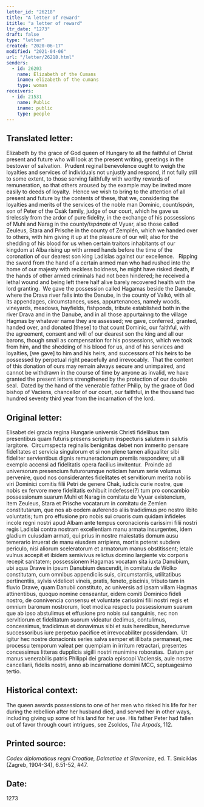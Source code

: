 ```yaml
---
letter_id: "26218"
title: "A letter of reward"
ititle: "a letter of reward"
ltr_date: "1273"
draft: false
type: "letter"
created: "2020-06-17"
modified: "2021-04-06"
url: "/letter/26218.html"
senders:
  - id: 26203
    name: Elizabeth of the Cumans
    iname: elizabeth of the cumans
    type: woman
receivers:
  - id: 21531
    name: Public
    iname: public
    type: people
---
```

<h2> Translated letter:</h2><p>Elizabeth by the grace of God queen of Hungary to all the faithful of Christ present and future who will look at the present writing, greetings in the bestower of salvation.&nbsp; Prudent reginal benevolence ought to weigh the loyalties and services of individuals not unjustly and respond, if not fully still to some extent, to those serving faithfully with worthy rewards of remuneration, so that others aroused by the example may be invited more easily to deeds of loyalty.&nbsp; Hence we wish to bring to the attention of all present and future by the contents of these, that we, considering the loyalties and merits of the services of the noble man Dominic, count/<i>ispán</i>, son of Peter of the Csák family, judge of our court, which he gave us tirelessly from the ardor of pure fidelity, in the exchange of his possessions of Muhi and Narag in the county/<i>ispánate</i> of Vyuar, also those called Zeuleus, Stara and Prische in the county of Zemplén, which we handed over to others, with him giving it up at the pleasure of our will; also for the shedding of his blood for us when certain traitors inhabitants of our kingdom at Alba rising up with armed hands before the time of the coronation of our dearest son king Ladislas against our excellence.&nbsp; &nbsp;Ripping the sword from the hand of a certain armed man who had rushed into the home of our majesty with reckless boldness, he might have risked death, if the hands of other armed criminals had not been hindered; he received a lethal wound and being left there half alive barely recovered health with the lord granting.&nbsp; We gave the possession called Hagamas beside the Danube, where the Drava river falls into the Danube, in the county of Valkó, with all its appendages, circumstances, uses, appurtenances, namely woods, vineyards, meadows, hayfields, fishponds, tribute established both in the river Drava and in the Danube, and in all those appurtainng to the village Hagmas by whatever name they are assessed; we gave, conferred, granted, handed over, and donated [these] to that count Dominic, our faithful, with the agreement, consent and will of our dearest son the king and all our barons, though small as compensation for his possessions, which we took from him, and the shedding of his blood for us, and of his services and loyalties, [we gave] to him and his heirs, and successors of his heirs to be possessed by perpetual right peacefully and irrevocably.&nbsp; That the content of this donation of ours may remain always secure and unimpaired, and cannot be withdrawn in the course of time by anyone as invalid, we have granted the present letters strengthened by the protection of our double seal.&nbsp; Dated by the hand of the venerable father Philip, by the grace of God bishop of Vaciens, chancellor of our court, our faithful, in the thousand two hundred seventy third year from the incarnation of the lord.</p><h2 class="mt-4"> Original letter:</h2><p>Elisabet dei gracia regina Hungarie universis Christi fidelibus tam presentibus quam futuris presens scriptum inspecturis salutem in salutis largitore.&nbsp; Circumspecta reginalis benignitas debet non immerito pensare fidelitates et servicia singulorum et si non plene tamen aliqualiter sibi fideliter servientibus dignis remuneracionum premiis respondere; ut alii exemplo accensi ad fidelitatis opera facilius invitentur.&nbsp; Proinde ad universorum presencium futurorumque noticiam harum serie volumus pervenire, quod nos considerantes fidelitates et servitiorum merita nobilis viri Dominici comitis filii Petri de genere Chak, iudicis curie nostre, que nobis ex fervore mere fidelitatis exhibuit indefesse(?) tum pro concambio possessionum suarum Muhi et Narag in comitatu de Vyuar existencium, item Zeuleus, Stara et Prische vocatarum in comitatu de Zemlen constitutarum, que nos ab eodem auferendo aliis tradidimus pro nostro libito voluntatis; tum pro effusione pro nobis sui cruoris cum quidam infideles incole regni nostri apud Albam ante tempus coronacionis carissimi filii nostri regis Ladislai contra nostram excellentiam manu armata insurgentes, idem gladium cuiusdam armati, qui prius in nostre maiestatis domum ausu temerario irruerat de manu eiusdem arripiens, mortis poterat subdere periculo, nisi aliorum sceleratorum et armatorum manus obstitissent; letale vulnus accepit et ibidem semivivus relictus domino largiente vix corporis recepit sanitatem; possessionem Hagamas vocatam sita iuxta Danubium, ubi aqua Drawe in ipsum Danubium descendit, in comitatu de Wolko constitutam, cum omnibus appendiciis suis, circumstantiis, utilitatibus pertinentiis, sylvis videlicet vineis, pratis, feneto, piscinis, tributo tam in fluvio Drawe, quam Danubii constituto, ac universis ad ipsam villam Hagmas attinentibus, quoquo nomine censeantur, eidem comiti Dominico fideli nostro, de connivencia consensu et voluntate carissimi filii nostri regis et omnium baronum nostrorum, licet modica respectu possessionum suarum que ab ipso abstulimus et effusione pro nobis sui sanguinis, nec non servitiorum et fidelitatum suorum videatur dedimus, contulimus, concessimus, tradidimus et donavimus sibi et suis heredibus, heredumve successoribus iure perpetuo pacifice et irrevocabiliter possidendam.&nbsp; Ut igitur hec nostre donacionis series salva semper et illibata permaneat, nec processu temporum valeat per quempiam in irritum retractari, presentes concessimus litteras dupplicis sigilli nostri munimine roboratas.&nbsp; Datum per manus venerabilis patris Philippi dei gracia episcopi Vaciensis, aule nostre cancellarii, fidelis nostri, anno ab incarnatione domini MCC, septuagesimo tertio.</p><h2 class="mt-4"> Historical context:</h2><p>The queen awards possessions to one of her men who risked his life for her during the rebellion after her husband died, and served her in other ways, including giving up some of his land for her use. His father Peter had fallen out of favor through court intrigues, see Zsoldos, <i>The Arpads</i>, 112.</p><h2 class="mt-4"> Printed source:</h2><p><i>Codex diplomaticus regni Croatiae, Dalmatiae et Slavoniae</i>, ed. T. Smiciklas (Zagreb, 1904-34), 6.51-52, #47.&nbsp;&nbsp;</p><h2 class="mt-4"> Date:</h2>1273
